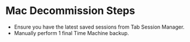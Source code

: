 # Mac Decommission Steps

- Ensure you have the latest saved sessions from Tab Session Manager.
- Manually perform 1 final Time Machine backup.
